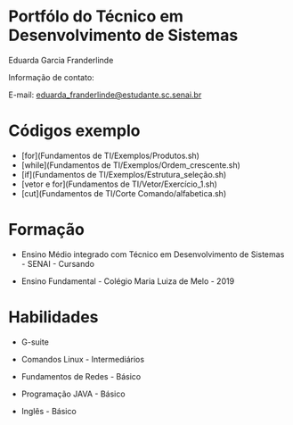 # Portfólo do Técnico em Desenvolvimento de Sistemas
Eduarda Garcia Franderlinde

Informação de contato:

E-mail: eduarda_franderlinde@estudante.sc.senai.br

# Códigos exemplo
- [for](Fundamentos de TI/Exemplos/Produtos.sh)
- [while](Fundamentos de TI/Exemplos/Ordem_crescente.sh)
- [if](Fundamentos de TI/Exemplos/Estrutura_seleção.sh)
- [vetor e for](Fundamentos de TI/Vetor/Exercício_1.sh)
- [cut](Fundamentos de TI/Corte Comando/alfabetica.sh)

# Formação 
* Ensino Médio integrado com Técnico em Desenvolvimento de Sistemas - SENAI - Cursando

* Ensino Fundamental - Colégio Maria Luiza de Melo - 2019

# Habilidades

* G-suite

* Comandos Linux - Intermediários 

* Fundamentos de Redes -  Básico

* Programação JAVA - Básico

* Inglês - Básico 
